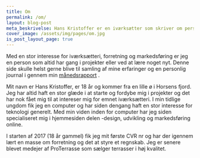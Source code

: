 ```yaml
---
title: Om
permalink: /om/
layout: blog-post
meta_beskrivelse: Hans Kristoffer er en iværksætter som skriver om personlig udvikling, markedting, forretning og værktøjer.
cover_image: /assets/img/pages/om.jpg
is_post_layout_page: true
---
```


Med en stor interesse for iværksætteri, forretning og markedsføring er jeg en person som altid har gang i projekter eller ved at lære noget nyt. Denne side skulle helst gerne blive til samling af mine erfaringer og en personlig journal i gennem min [månedsrapport](http://asd.dk) .

Mit navn er Hans Kristoffer, er 18 år og kommer fra en lille ø i Horsens fjord. Jeg har altid haft en stor glæde i at starte og fordybe mig i projekter og det har nok fået mig til at intereser mig for emnet iværksætteri. I min tidlige ungdom fik jeg en computer og har siden dengang haft en stor interesse for teknologi generelt. Med min viden inden for computer har jeg siden specialiseret mig i hjemmesiden delen -design, udvikling og markedsføring online.

I starten af 2017 (18 år gammel) fik jeg mit første CVR nr og har der igennem lært en masse om forretning og det at styre et regnskab. Jeg er senere blevet medejer af ProTerrasse som sælger terrasser i høj kvalitet.
